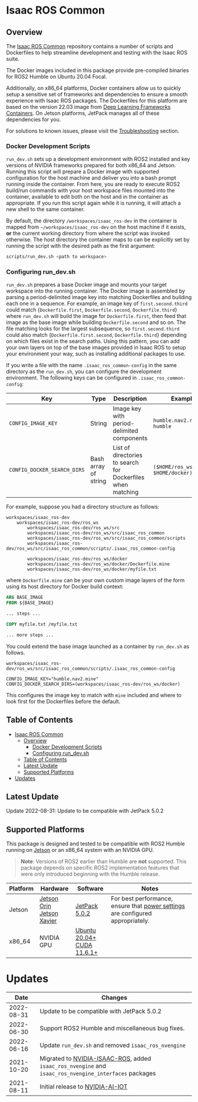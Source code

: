 # Isaac ROS Common

## Overview
The [Isaac ROS Common](https://github.com/NVIDIA-ISAAC-ROS/isaac_ros_common) repository contains a number of scripts and Dockerfiles to help streamline development and testing with the Isaac ROS suite. 

The Docker images included in this package provide pre-compiled binaries for ROS2 Humble on Ubuntu 20.04 Focal.  

Additionally, on x86_64 platforms, Docker containers allow us to quickly setup a sensitive set of frameworks and dependencies to ensure a smooth experience with Isaac ROS packages. The Dockerfiles for this platform are based on the version 22.03 image from [Deep Learning Frameworks Containers](https://docs.nvidia.com/deeplearning/frameworks/support-matrix/index.html). On Jetson platforms, JetPack manages all of these dependencies for you.

For solutions to known issues, please visit the [Troubleshooting](./docs/troubleshooting.md) section.

### Docker Development Scripts
`run_dev.sh` sets up a development environment with ROS2 installed and key versions of NVIDIA frameworks prepared for both x86_64 and Jetson. Running this script will prepare a Docker image with supported configuration for the
host machine and deliver you into a bash prompt running inside the container. From here, you are ready to execute ROS2 build/run commands with your host workspace files mounted into the container, available to edit both on the host and in the container as appropriate. If you run this script again while it is running, it will attach a new shell to the same container.


By default, the directory `/workspaces/isaac_ros-dev` in the container is mapped from `~/workspaces/isaac_ros-dev` on the host machine if it exists, **or** the current working directory from where the script was invoked otherwise. The host directory the container maps to can be explicitly set by running the script with the desired path as the first argument:

```bash
scripts/run_dev.sh <path to workspace>
```

### Configuring run_dev.sh
`run_dev.sh` prepares a base Docker image and mounts your target workspace into the running container. The Docker image is assembled by parsing a period-delimited image key into matching Dockerfiles and building each one in a sequence. For example, an image key of `first.second.third` could match {`Dockerfile.first`, `Dockerfile.second`, `Dockerfile.third`} where `run_dev.sh` will build the image for `Dockerfile.first`, then feed that image as the base image while building `Dockerfile.second` and so on. The file matching looks for the largest subsequence, so `first.second.third` could also match {`Dockerfile.first.second`, `Dockerfile.third`} depending on which files exist in the search paths. Using this pattern, you can add your own layers on top of the base images provided in Isaac ROS to setup your environment your way, such as installing additional packages to use.

If you write a file with the name `.isaac_ros_common-config` in the same directory as the `run_dev.sh`, you can configure the development environment. The following keys can be configured in `.isaac_ros_common-config`:

| Key                         | Type                 | Description                                                 | Examples                               |
| --------------------------- | -------------------- | ----------------------------------------------------------- | -------------------------------------- |
| `CONFIG_IMAGE_KEY`          | String               | Image key with period-delimited components                  | `humble.nav2.realsense` <br/> `humble` |
| `CONFIG_DOCKER_SEARCH_DIRS` | Bash array of string | List of directories to search for Dockerfiles when matching | `($HOME/ros_ws/docker $HOME/docker)`   |


For example, suppose you had a directory structure as follows:
```
workspaces/isaac_ros-dev
    workspaces/isaac_ros-dev/ros_ws
        workspaces/isaac_ros-dev/ros_ws/src
        workspaces/isaac_ros-dev/ros_ws/src/isaac_ros_common
        workspaces/isaac_ros-dev/ros_ws/src/isaac_ros_common/scripts
        workspaces/isaac_ros-dev/ros_ws/src/isaac_ros_common/scripts/.isaac_ros_common-config

        workspaces/isaac_ros-dev/ros_ws/docker
        workspaces/isaac_ros-dev/ros_ws/docker/Dockerfile.mine
        workspaces/isaac_ros-dev/ros_ws/docker/myfile.txt
```

where `Dockerfile.mine` can be your own custom image layers of the form using its host directory for Docker build context:

```Dockerfile
ARG BASE_IMAGE
FROM ${BASE_IMAGE}

... steps ...

COPY myfile.txt /myfile.txt

... more steps ...
```

You could extend the base image launched as a container by `run_dev.sh` as follows. 

`workspaces/isaac_ros-dev/ros_ws/src/isaac_ros_common/scripts/.isaac_ros_common-config`
```
CONFIG_IMAGE_KEY="humble.nav2.mine"
CONFIG_DOCKER_SEARCH_DIRS=(workspaces/isaac_ros-dev/ros_ws/docker)
```

This configures the image key to match with `mine` included and where to look first for the Dockerfiles before the default.

## Table of Contents
- [Isaac ROS Common](#isaac-ros-common)
  - [Overview](#overview)
    - [Docker Development Scripts](#docker-development-scripts)
    - [Configuring run_dev.sh](#configuring-run_devsh)
  - [Table of Contents](#table-of-contents)
  - [Latest Update](#latest-update)
  - [Supported Platforms](#supported-platforms)
- [Updates](#updates)

## Latest Update
Update 2022-08-31: Update to be compatible with JetPack 5.0.2

## Supported Platforms
This package is designed and tested to be compatible with ROS2 Humble running on [Jetson](https://developer.nvidia.com/embedded-computing) or an x86_64 system with an NVIDIA GPU.

> **Note**: Versions of ROS2 earlier than Humble are **not** supported. This package depends on specific ROS2 implementation features that were only introduced beginning with the Humble release.


| Platform | Hardware                                                                                                                                                                                                | Software                                                                                                             | Notes                                                                                                                                                                                   |
| -------- | ------------------------------------------------------------------------------------------------------------------------------------------------------------------------------------------------------- | -------------------------------------------------------------------------------------------------------------------- | --------------------------------------------------------------------------------------------------------------------------------------------------------------------------------------- |
| Jetson   | [Jetson Orin](https://www.nvidia.com/en-us/autonomous-machines/embedded-systems/jetson-orin/)<br/>[Jetson Xavier](https://www.nvidia.com/en-us/autonomous-machines/embedded-systems/jetson-agx-xavier/) | [JetPack 5.0.2](https://developer.nvidia.com/embedded/jetpack)                                                       | For best performance, ensure that [power settings](https://docs.nvidia.com/jetson/archives/r34.1/DeveloperGuide/text/SD/PlatformPowerAndPerformance.html) are configured appropriately. |
| x86_64   | NVIDIA GPU                                                                                                                                                                                              | [Ubuntu 20.04+](https://releases.ubuntu.com/20.04/) <br> [CUDA 11.6.1+](https://developer.nvidia.com/cuda-downloads) |


# Updates

| Date       | Changes                                                                                                                                                       |
| ---------- | ------------------------------------------------------------------------------------------------------------------------------------------------------------- |
| 2022-08-31 | Update to be compatible with JetPack 5.0.2                                                                                                                    |
| 2022-06-30 | Support ROS2 Humble and miscellaneous bug fixes.                                                                                                              |
| 2022-06-16 | Update `run_dev.sh` and removed `isaac_ros_nvengine`                                                                                                          |
| 2021-10-20 | Migrated to [NVIDIA-ISAAC-ROS](https://github.com/NVIDIA-ISAAC-ROS/isaac_ros_common), added `isaac_ros_nvengine` and `isaac_ros_nvengine_interfaces` packages |
| 2021-08-11 | Initial release to [NVIDIA-AI-IOT](https://github.com/NVIDIA-AI-IOT/isaac_ros_common)                                                                         |
